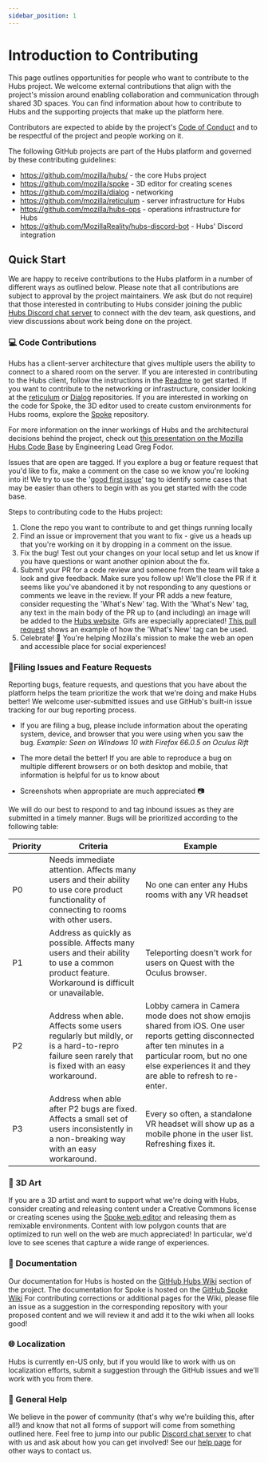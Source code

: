 ```yaml
---
sidebar_position: 1
---
```


# Introduction to Contributing

This page outlines opportunities for people who want to contribute to the Hubs project. We welcome external contributions that align with the project's mission around enabling collaboration and communication through shared 3D spaces. You can find information about how to contribute to Hubs and the supporting projects that make up the platform here.

Contributors are expected to abide by the project's [Code of Conduct](https://github.com/mozilla/hubs/blob/master/CODE_OF_CONDUCT.md) and to be respectful of the project and people working on it.

The following GitHub projects are part of the Hubs platform and governed by these contributing guidelines:

- https://github.com/mozilla/hubs/ - the core Hubs project
- https://github.com/mozilla/spoke - 3D editor for creating scenes
- https://github.com/mozilla/dialog - networking
- https://github.com/mozilla/reticulum - server infrastructure for Hubs
- https://github.com/mozilla/hubs-ops - operations infrastructure for Hubs
- https://github.com/MozillaReality/hubs-discord-bot - Hubs' Discord integration

## Quick Start

We are happy to receive contributions to the Hubs platform in a number of different ways as outlined below. Please note that all contributions are subject to approval by the project maintainers. We ask (but do not require) that those interested in contributing to Hubs consider joining the public [Hubs Discord chat server](https://discord.gg/wHmY4nd) to connect with the dev team, ask questions, and view discussions about work being done on the project.

### 💻 Code Contributions

Hubs has a client-server architecture that gives multiple users the ability to connect to a shared room on the server. If you are interested in contributing to the Hubs client, follow the instructions in the [Readme](https://github.com/mozilla/hubs#readme) to get started. If you want to contribute to the networking or infrastructure, consider looking at the [reticulum](https://github.com/mozilla/reticulum) or [Dialog](https://github.com/mozilla/dialog) repositories. If you are interested in working on the code for Spoke, the 3D editor used to create custom environments for Hubs rooms, explore the [Spoke](https://github.com/mozilla/spoke) repository.

For more information on the inner workings of Hubs and the architectural decisions behind the project, check out [this presentation on the Mozilla Hubs Code Base](https://vimeo.com/365531296) by Engineering Lead Greg Fodor.

Issues that are open are tagged. If you explore a bug or feature request that you'd like to fix, make a comment on the case so we know you're looking into it! We try to use the '[good first issue](https://github.com/mozilla/hubs/issues?q=is%3Aissue+is%3Aopen+label%3A%22good+first+issue%22)' tag to identify some cases that may be easier than others to begin with as you get started with the code base.

Steps to contributing code to the Hubs project:

1. Clone the repo you want to contribute to and get things running locally
2. Find an issue or improvement that you want to fix - give us a heads up that you're working on it by dropping in a comment on the issue.
3. Fix the bug! Test out your changes on your local setup and let us know if you have questions or want another opinion about the fix.
4. Submit your PR for a code review and someone from the team will take a look and give feedback. Make sure you follow up! We'll close the PR if it seems like you've abandoned it by not responding to any questions or comments we leave in the review. If your PR adds a new feature, consider requesting the 'What's New' tag. With the 'What's New' tag, any text in the main body of the PR up to (and including) an image will be added to the [Hubs website](https://hubs.mozilla.com/whats-new). Gifs are especially appreciated! [This pull request](https://github.com/mozilla/hubs/pull/1536) shows an example of how the 'What's New' tag can be used.
5. Celebrate! 🎉 You're helping Mozilla's mission to make the web an open and accessible place for social experiences!

### 🐛Filing Issues and Feature Requests

Reporting bugs, feature requests, and questions that you have about the platform helps the team prioritize the work that we're doing and make Hubs better! We welcome user-submitted issues and use GitHub's built-in issue tracking for our bug reporting process.

- If you are filing a bug, please include information about the operating system, device, and browser that you were using when you saw the bug. _Example: Seen on Windows 10 with Firefox 66.0.5 on Oculus Rift_

- The more detail the better! If you are able to reproduce a bug on multiple different browsers or on both desktop and mobile, that information is helpful for us to know about

- Screenshots when appropriate are much appreciated 📷

We will do our best to respond to and tag inbound issues as they are submitted in a timely manner. Bugs will be prioritized according to the following table:

| Priority | Criteria                                                                                                                                      | Example                                                                                                                                                                                                                  |
| -------- | --------------------------------------------------------------------------------------------------------------------------------------------- | ------------------------------------------------------------------------------------------------------------------------------------------------------------------------------------------------------------------------ |
| P0       | Needs immediate attention. Affects many users and their ability to use core product functionality of connecting to rooms with other users.    | No one can enter any Hubs rooms with any VR headset                                                                                                                                                                      |
| P1       | Address as quickly as possible. Affects many users and their ability to use a common product feature. Workaround is difficult or unavailable. | Teleporting doesn't work for users on Quest with the Oculus browser.                                                                                                                                                     |
| P2       | Address when able. Affects some users regularly but mildly, or is a hard-to-repro failure seen rarely that is fixed with an easy workaround.  | Lobby camera in Camera mode does not show emojis shared from iOS. One user reports getting disconnected after ten minutes in a particular room, but no one else experiences it and they are able to refresh to re-enter. |
| P3       | Address when able after P2 bugs are fixed. Affects a small set of users inconsistently in a non-breaking way with an easy workaround.         | Every so often, a standalone VR headset will show up as a mobile phone in the user list. Refreshing fixes it.                                                                                                            |

### 🎨 3D Art

If you are a 3D artist and want to support what we're doing with Hubs, consider creating and releasing content under a Creative Commons license or creating scenes using the [Spoke web editor](https://hubs.mozilla.com/spoke) and releasing them as remixable environments. Content with low polygon counts that are optimized to run well on the web are much appreciated! In particular, we'd love to see scenes that capture a wide range of experiences.

### 📜 Documentation

Our documentation for Hubs is hosted on the [GitHub Hubs Wiki](https://github.com/mozilla/hubs/wiki) section of the project. The documentation for Spoke is hosted on the [GitHub Spoke Wiki](https://github.com/mozilla/spoke/wiki) For contributing corrections or additional pages for the Wiki, please file an issue as a suggestion in the corresponding repository with your proposed content and we will review it and add it to the wiki when all looks good!

### 🌐 Localization

Hubs is currently en-US only, but if you would like to work with us on localization efforts, submit a suggestion through the GitHub issues and we'll work with you from there.

### 🦆 General Help

We believe in the power of community (that's why we're building this, after all!) and know that not all forms of support will come from something outlined here. Feel free to jump into our public [Discord chat server](https://discord.gg/wHmY4nd) to chat with us and ask about how you can get involved! See our [help page](/introduction/getting-help.md) for other ways to contact us.
